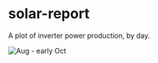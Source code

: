 # solar-report
A plot of inverter power production, by day.

![Aug - early Oct](https://github.com/aaronferrucci/solar-report/solar.png)

